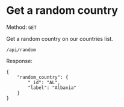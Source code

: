 # Get a random country

Method: <code>GET</code>

Get a random country on our countries list.

```
/api/random
```

Response:

```
{
    "random_country": {
        "_id": "AL",
        "label": "Albania"
    }
}
```


